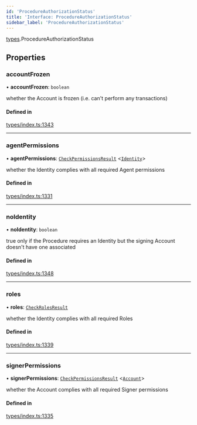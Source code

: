 ```yaml
---
id: 'ProcedureAuthorizationStatus'
title: 'Interface: ProcedureAuthorizationStatus'
sidebar_label: 'ProcedureAuthorizationStatus'
---
```


[types](../../../modules/Types/Types.md).ProcedureAuthorizationStatus

## Properties

### accountFrozen

• **accountFrozen**: `boolean`

whether the Account is frozen (i.e. can't perform any transactions)

#### Defined in

[types/index.ts:1343](https://github.com/PolymeshAssociation/polymesh-sdk/blob/adcc38781/src/types/index.ts#L1343)

---

### agentPermissions

• **agentPermissions**: [`CheckPermissionsResult`](../CheckPermissionsResult/CheckPermissionsResult.md) \<[`Identity`](../../../enums/Types/SignerType/SignerType.md#identity)\>

whether the Identity complies with all required Agent permissions

#### Defined in

[types/index.ts:1331](https://github.com/PolymeshAssociation/polymesh-sdk/blob/adcc38781/src/types/index.ts#L1331)

---

### noIdentity

• **noIdentity**: `boolean`

true only if the Procedure requires an Identity but the signing Account
doesn't have one associated

#### Defined in

[types/index.ts:1348](https://github.com/PolymeshAssociation/polymesh-sdk/blob/adcc38781/src/types/index.ts#L1348)

---

### roles

• **roles**: [`CheckRolesResult`](../CheckRolesResult/CheckRolesResult.md)

whether the Identity complies with all required Roles

#### Defined in

[types/index.ts:1339](https://github.com/PolymeshAssociation/polymesh-sdk/blob/adcc38781/src/types/index.ts#L1339)

---

### signerPermissions

• **signerPermissions**: [`CheckPermissionsResult`](../CheckPermissionsResult/CheckPermissionsResult.md) \<[`Account`](../../../enums/Types/SignerType/SignerType.md#account)\>

whether the Account complies with all required Signer permissions

#### Defined in

[types/index.ts:1335](https://github.com/PolymeshAssociation/polymesh-sdk/blob/adcc38781/src/types/index.ts#L1335)
